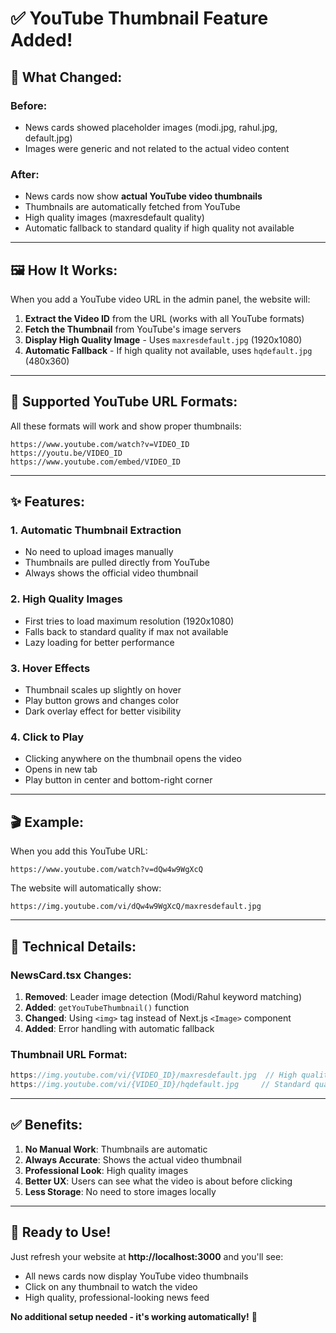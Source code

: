 # ✅ YouTube Thumbnail Feature Added!

## 🎉 What Changed:

### Before:
- News cards showed placeholder images (modi.jpg, rahul.jpg, default.jpg)
- Images were generic and not related to the actual video content

### After:
- News cards now show **actual YouTube video thumbnails**
- Thumbnails are automatically fetched from YouTube
- High quality images (maxresdefault quality)
- Automatic fallback to standard quality if high quality not available

---

## 🖼️ How It Works:

When you add a YouTube video URL in the admin panel, the website will:

1. **Extract the Video ID** from the URL (works with all YouTube formats)
2. **Fetch the Thumbnail** from YouTube's image servers
3. **Display High Quality Image** - Uses `maxresdefault.jpg` (1920x1080)
4. **Automatic Fallback** - If high quality not available, uses `hqdefault.jpg` (480x360)

---

## 📝 Supported YouTube URL Formats:

All these formats will work and show proper thumbnails:

```
https://www.youtube.com/watch?v=VIDEO_ID
https://youtu.be/VIDEO_ID
https://www.youtube.com/embed/VIDEO_ID
```

---

## ✨ Features:

### 1. Automatic Thumbnail Extraction
- No need to upload images manually
- Thumbnails are pulled directly from YouTube
- Always shows the official video thumbnail

### 2. High Quality Images
- First tries to load maximum resolution (1920x1080)
- Falls back to standard quality if max not available
- Lazy loading for better performance

### 3. Hover Effects
- Thumbnail scales up slightly on hover
- Play button grows and changes color
- Dark overlay effect for better visibility

### 4. Click to Play
- Clicking anywhere on the thumbnail opens the video
- Opens in new tab
- Play button in center and bottom-right corner

---

## 🎬 Example:

When you add this YouTube URL:
```
https://www.youtube.com/watch?v=dQw4w9WgXcQ
```

The website will automatically show:
```
https://img.youtube.com/vi/dQw4w9WgXcQ/maxresdefault.jpg
```

---

## 🔧 Technical Details:

### NewsCard.tsx Changes:

1. **Removed**: Leader image detection (Modi/Rahul keyword matching)
2. **Added**: `getYouTubeThumbnail()` function
3. **Changed**: Using `<img>` tag instead of Next.js `<Image>` component
4. **Added**: Error handling with automatic fallback

### Thumbnail URL Format:
```javascript
https://img.youtube.com/vi/{VIDEO_ID}/maxresdefault.jpg  // High quality
https://img.youtube.com/vi/{VIDEO_ID}/hqdefault.jpg     // Standard quality
```

---

## ✅ Benefits:

1. **No Manual Work**: Thumbnails are automatic
2. **Always Accurate**: Shows the actual video thumbnail
3. **Professional Look**: High quality images
4. **Better UX**: Users can see what the video is about before clicking
5. **Less Storage**: No need to store images locally

---

## 🚀 Ready to Use!

Just refresh your website at **http://localhost:3000** and you'll see:
- All news cards now display YouTube video thumbnails
- Click on any thumbnail to watch the video
- High quality, professional-looking news feed

**No additional setup needed - it's working automatically!** 🎉
